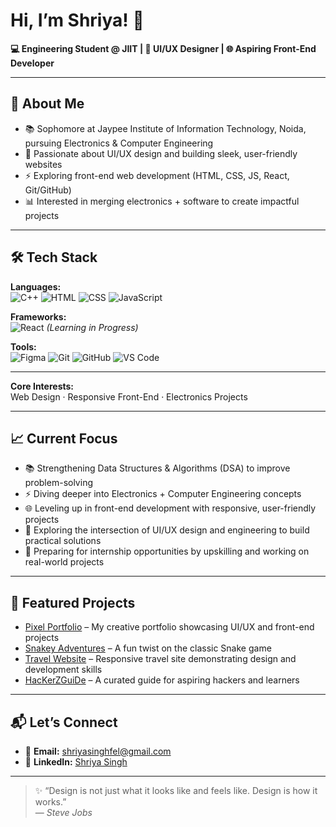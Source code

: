 # Hi, I’m Shriya! 👋

**💻 Engineering Student @ JIIT | 🎨 UI/UX Designer | 🌐 Aspiring Front-End Developer**

---

## 🚀 About Me

- 📚 Sophomore at Jaypee Institute of Information Technology, Noida, pursuing Electronics & Computer Engineering
- 🎨 Passionate about UI/UX design and building sleek, user-friendly websites
- ⚡ Exploring front-end web development (HTML, CSS, JS, React, Git/GitHub)
- 📊 Interested in merging electronics + software to create impactful projects

---

## 🛠️ Tech Stack

**Languages:**  
![C++](https://img.shields.io/badge/C++-00599C?style=flat-square&logo=c%2B%2B&logoColor=white)
![HTML](https://img.shields.io/badge/HTML5-e34c26?style=flat-square&logo=html5&logoColor=white)
![CSS](https://img.shields.io/badge/CSS3-1572B6?style=flat-square&logo=css3&logoColor=white)
![JavaScript](https://img.shields.io/badge/JavaScript-f7df1e?style=flat-square&logo=javascript&logoColor=black)

**Frameworks:**  
![React](https://img.shields.io/badge/React-20232a?style=flat-square&logo=react&logoColor=61dafb) *(Learning in Progress)*

**Tools:**  
![Figma](https://img.shields.io/badge/Figma-F24E1E?style=flat-square&logo=figma&logoColor=white)
![Git](https://img.shields.io/badge/Git-F05032?style=flat-square&logo=git&logoColor=white)
![GitHub](https://img.shields.io/badge/GitHub-181717?style=flat-square&logo=github&logoColor=white)
![VS Code](https://img.shields.io/badge/VS_Code-007ACC?style=flat-square&logo=visual-studio-code&logoColor=white)

---

**Core Interests:**  
Web Design · Responsive Front-End · Electronics Projects

---

## 📈 Current Focus

- 📚 Strengthening Data Structures & Algorithms (DSA) to improve problem-solving
- ⚡ Diving deeper into Electronics + Computer Engineering concepts
- 🌐 Leveling up in front-end development with responsive, user-friendly projects
- 🧩 Exploring the intersection of UI/UX design and engineering to build practical solutions
- 🚀 Preparing for internship opportunities by upskilling and working on real-world projects

---

## 🌟 Featured Projects

- [Pixel Portfolio](https://github.com/shriyasingh-dot/pixel-portfolio) – My creative portfolio showcasing UI/UX and front-end projects
- [Snakey Adventures](https://github.com/shriyasingh-dot/snakeyadventures) – A fun twist on the classic Snake game
- [Travel Website](https://github.com/shriyasingh-dot/Travel_Website) – Responsive travel site demonstrating design and development skills
- [HacKerZGuiDe](https://github.com/shriyasingh-dot/HacKerZGuiDe) – A curated guide for aspiring hackers and learners

---

## 📬 Let’s Connect

- 📧 **Email:** shriyasinghfel@gmail.com  
- 💼 **LinkedIn:** [Shriya Singh](https://www.linkedin.com/in/shriya-singh-297837312/)
<!-- - 🌐 Portfolio: Coming soon! -->

---

> ✨ “Design is not just what it looks like and feels like. Design is how it works.”  
> — *Steve Jobs*
